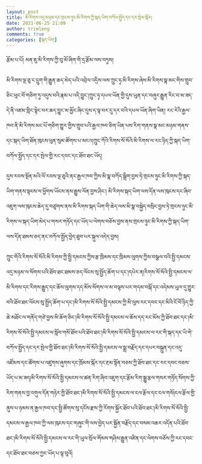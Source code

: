 ```yaml
---
layout: post
title: མི་རིགས་འདྲ་མཉམ་དང་གྲངས་ཉུང་མི་རིགས་ཀྱི་སྐད་ཡིག་བཀོལ་སྤྱོད་དང་དར་སྤེལ་སྐོར།
date: 2021-06-25 21:09
author: trimleng
comments: true
categories: [སྐད་ཡིག]
---
```

<!-- wp:paragraph -->
<p>རྩོམ་པ་པོ། མན་ཇུ་མི་རིགས་ཀྱི་བུ་མོ་ཞིག་གི་དྲ་རྩོམ་ལས་བཏུས།&nbsp;</p>
<!-- /wp:paragraph -->

<!-- wp:paragraph -->
<p>མི་རིགས་ལྔ་ཅུ་ང་དྲུག་གི་རྒྱུན་ཆད་མེད་པའི་འབྲེལ་འདྲིས་ལས་ཀྲུང་ཧྭ་མི་རིགས་ཞེས་མི་རིགས་སྣ་མང་གིས་གྲུབ་ཅིང་ཕུང་བོ་གཅིག་ཏུ་འདུས་བའི་རྣམ་པ་འདི་བྱུང་།ཀྲུང་ཧྭ་དཔལ་ཡོན་གྱི་དུས་ཡུན་དང་བཞུར་རྒྱུན་རིང་བ་མ་ཟད་དེ་ནི་འཛམ་གླིང་སྟེང་བར་ཆད་བྱུང་མ་མྱོང་ཞིང་དུས་ད་ལྟ་བར་དུ་དར་བའི་དཔལ་ཡོན་ཞིག་ཡིན། རང་རེའི་རྒྱལ་ཁབ་ནི་མི་རིགས་མང་པོ་གཅིག་གྱུར་གྱིས་གྲུབ་པའི་རྒྱལ་ཁབ་ཅིག་ཡིན་པས་རིག་གནས་སྣ་མང་མཉམ་གནས་དང་སྐད་ཡིག་ཐོན་ཁུངས་ཕུན་སུམ་ཚོགས་པ་མངའ།ཀྲུང་ཀོའི་རིགས་སོ་སོའི་མི་རིགས་ལ་རང་ཉིད་ཀྱི་སྐད་ཡིག་བཀོལ་སྤྱོད་དང་དར་སྤེལ་གྱི་རང་དབང་དང་ཐོབ་ཐང་ཡོད། </p>
<!-- /wp:paragraph -->

<!-- wp:more -->
<!--more-->
<!-- /wp:more -->

<!-- wp:paragraph -->
<p>དུས་རབས་སྔོན་མའི་ལོ་རབས་ལྔ་ཅུའི་ནང་རྒྱལ་ཁབ་ཀྱིས་མི་སྣ་བཀོད་སྒྲིག་བྱས་ཏེ་གྲངས་ཉུང་མི་རིགས་ཀྱི་སྐད་ཡིག་གནས་སྟངས་ལ་ཕྱོགས་ཡོངས་ནས་རྒྱུས་ལོན་བྱས་ཤིང་། མི་རིགས་སྐད་ཡིག་ལས་དོན་ལས་ཁུངས་དང་ཞིབ་འཇུག་ལས་ཁུངས་ཆེད་དུ་བཙུགས་ནས་མི་རིགས་སྐད་ཡིག་གི་ཆེད་ལས་མི་སྣ་བསྐྱེད་བསྲིང་བྱས་ཏེ་གྲངས་ཉུང་མི་རིགས་ལ་སྐད་ཡིག་མེད་པ་གསར་གཏོད་དང་ཡོད་པ་ལེགས་བཅོས་བྱས་ནས་གྲངས་ཉུང་མི་རིགས་ཀྱི་སྐད་ཡིག་ལས་དོན་ཐམས་ཅད་ནང་བཀོལ་སྤྱོད་བྱེད་ཐུབ་པར་སྐུལ་འདེད་བྱས། </p>
<!-- /wp:paragraph -->

<!-- wp:paragraph -->
<p>ཀྲུང་གོའི་རིགས་སོ་སོའི་མི་རིགས་ཀྱི་སྤྱི་དམངས་ཀྱིས་རྩ་ཁྲིམས་དང་ཁྲིམས་ལུགས་ཀྱིས་བསྩལ་བའི་སྤྱི་དམངས་འདྲ་མཉམ་ལ་སོགས་པའི་ཐོབ་ཐང་ཐམས་ཅད་ལོངས་སུ་སྤྱོད་ཆོག་པ་དང་།དཔེར་ན།རིགས་སོ་སོའི་སྤྱི་དམངས་ལ་མི་རིགས་དང་རིགས་རྒྱུད་དང་ཆོས་ལུགས་དད་མོས་སོགས་ལ་མ་བལྟས་པར་གདམ་བསྐོ་དང་འདེམས་ཡུལ་དུ་གྱུར་བའི་ཐོབ་ཐང་ལོངས་སུ་སྤྱོད་ཆོག་པ་དང་།མི་རིགས་སོ་སོའི་སྤྱི་དམངས་ཀྱི་མི་ལུས་རང་དབང་དང་མིའི་ངོ་བོ་ཉིད་ཀྱི་ཆེ་མཐོང་ལ་གནོད་གཙེ་བྱས་མི་ཆོག་ཅིང་།མི་རིགས་སོ་སོའི་སྤྱི་དམངས་ལ་ཆོས་དད་རང་མོས་ཀྱི་ཐོབ་ཐང་དང་།མི་རིགས་སོ་སོའི་སྤྱི་དམངས་ལ་སློབ་གསོ་ཐོབ་པའི་ཐོབ་ཐང་།མི་རིགས་སོ་སོའི་སྤྱི་དམངས་ལ་རང་གི་སྐད་དང་ཡི་གེ་བཀོལ་སྤྱོད་དང་དར་སྤེལ་གྱི་ཐོབ་ཐང་།མི་རིགས་སོ་སོའི་སྤྱི་དམངས་ལ་སྨྲ་བརྗོད་དང་དཔར་བསྐྲུན་དང་འདུ་འཛོམས་དང་ཚོགས་པ་འཛུགས་ཞུགས་དང་ཁྲོམས་སྐོར་དང་རྔམ་སྟོན་བཅས་ཀྱི་ཐོབ་ཐང་དང་རང་དབང་བཅས་ཡོད་པ་མ་ཟད།མི་རིགས་སོ་སོའི་སྤྱི་དམངས་ལ་ཚན་རིག་ཞིབ་འཇུག་དང་རྩོམ་རིག་སྒྱུ་རྩལ་གསར་གཏོད་སོགས་ཀྱི་རིག་གནས་བྱ་འགུལ་དོན་གཉེར་གྱི་ཐོབ་ཐང་།མི་རིགས་སོ་སོའི་སྤྱི་དམངས་ལ་ངལ་རྩོལ་དང་ངལ་གསོ།ངལ་རྩོལ་གྱི་ནུས་པ་ཉམས་ན་རྒྱལ་ཁབ་དང་སྤྱི་ཚོགས་སུ་དངོས་རྫས་ཀྱི་རོགས་སྐྱོར་ཐོབ་པའི་ཐོབ་ཐང་།མི་རིགས་སོ་སོའི་སྤྱི་དམངས་ལ་རྒྱལ་ཁབ་ཀྱི་ལས་ཁུངས་དང་གཞུང་གི་ལས་བྱེད་པར་སྐྱོན་བརྗོད་དང་བསམ་འཆར་འདོན་པའི་ཐོབ་ཐང་།མི་རིགས་སོ་སོའི་སྤྱི་དམངས་ལ་རང་གི་ཡུལ་སྲོལ་གོམས་གཤིས་རྒྱུན་འཛིན་དང་ལེགས་བཅོས་ཀྱི་རང་དབང་དང་ཐོབ་ཐང་བཅས་ཀྱང་ཡོད་པ་ལྟ་བུའོ། <br><br></p>
<!-- /wp:paragraph -->

